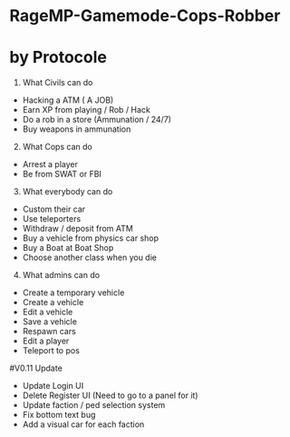 # RageMP-Gamemode-Cops-Robber
# by Protocole

1. What Civils can do
  - Hacking a ATM ( A JOB)
  - Earn XP from playing / Rob / Hack
  - Do a rob in a store (Ammunation / 24/7)
  - Buy weapons in ammunation
2. What Cops can do
  - Arrest a player
  - Be from SWAT or FBI
3. What everybody can do
  - Custom their car
  - Use teleporters
  - Withdraw / deposit from ATM
  - Buy a vehicle from physics car shop
  - Buy a Boat at Boat Shop
  - Choose another class when you die
4. What admins can do
  - Create a temporary vehicle
  - Create a vehicle
  - Edit a vehicle
  - Save a vehicle
  - Respawn cars
  - Edit a player
  - Teleport to pos


#V0.11 Update
  - Update Login UI
  - Delete Register UI (Need to go to a panel for it)
  - Update faction / ped selection system
  - Fix bottom text bug
  - Add a visual car for each faction